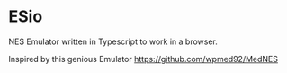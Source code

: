 # ESio
NES Emulator written in Typescript to work in a browser.

Inspired by this genious Emulator https://github.com/wpmed92/MedNES
